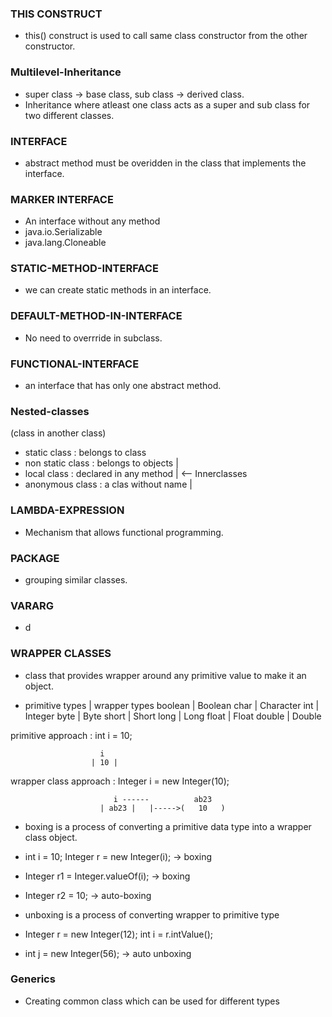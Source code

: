 ### THIS CONSTRUCT
- this() construct is used to call same class constructor from the other constructor.

### Multilevel-Inheritance
- super class -> base class, sub class -> derived class.
- Inheritance where atleast one class acts as a super and sub class for two different classes.

### INTERFACE
- abstract method must be overidden in the class that implements the interface.

### MARKER INTERFACE
- An interface without any method
- java.io.Serializable
- java.lang.Cloneable

### STATIC-METHOD-INTERFACE
 - we can create static methods in an interface.

### DEFAULT-METHOD-IN-INTERFACE
 - No need to overrride in subclass.

### FUNCTIONAL-INTERFACE
 - an interface that has only one abstract method.

### Nested-classes 
 (class in another class)
 - static class : belongs to class
 - non static class : belongs to objects  |
 - local class : declared in any method   |  <-- Innerclasses 
 - anonymous class : a clas without name  | 

### LAMBDA-EXPRESSION
 - Mechanism that allows functional programming.

### PACKAGE
- grouping similar classes.

### VARARG 
- d

### WRAPPER CLASSES
- class that provides wrapper around any primitive value to make it an object.

- primitive types |  wrapper types
  boolean         |  Boolean
  char            |  Character
  int             |  Integer
  byte            |  Byte
  short           |  Short
  long            |  Long
  float           |  Float
  double          |  Double


primitive approach : int i  = 10;

                        i
                      | 10 | 

wrapper class approach : Integer i = new Integer(10);
                       
                           i ------          ab23
                        | ab23 |   |----->(   10   )

* boxing is a process of converting a primitive data type into a wrapper class object.
* int i = 10;
  Integer r = new Integer(i); -> boxing
* Integer r1 = Integer.valueOf(i); -> boxing
* Integer r2 = 10; -> auto-boxing

* unboxing is a process of converting wrapper to primitive type
* Integer r = new Integer(12);
  int i = r.intValue();

* int j = new Integer(56); -> auto unboxing

### Generics
- Creating common class which can be used for different types




 